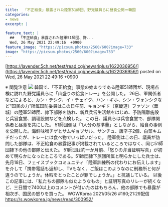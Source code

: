 ```yaml
---
title:  「不正給食」暴露された陸軍51師団、野党議員らに昼食公開＝韓国   
categories:
- news
excerpt: |
  
feature_text: |
  ##  「不正給食」暴露された陸軍51師団、野...
  Wed, 26 May 2021 22:49:16  +0900
feature_image: "https://picsum.photos/2560/600?image=733"
image: "https://picsum.photos/2560/600?image=733"
---
```


[https://lavender.5ch.net/test/read.cgi/news4plus/1622036956/](https://lavender.5ch.net/test/read.cgi/news4plus/1622036956/)
posted on Wed, 26 May 2021 22:49:16  +0900

<!--more-->

※ 閲覧注意 ![](https://i.imgur.com/LWbnWKL.jpg) 韓国で、「不正給食」事態の始まりである陸軍51師団が、現場点検に訪れた野党議員らに「山盛りの給食トレー」を公開した。 26日、軍関係者などによると、カン・テシク、イ・チェイク、ハン・ギホ、シン・ウォンシクなど“国民の力”所属国防委員はこの日午前、キョンギド（京畿道）ファソン（華城）の陸軍51師団、隷下部隊を訪れ、新兵兵営生活館をはじめ、予防隔離施設と兵営食堂、調理設備などを点検した。 この日、議員らは兵舎食堂で、部隊関係者と昼食を共にした。 51師団側は「1人分の基準量」としながら、給食の事例を公開した。海鮮味噌チゲとサムギョプサル、サンチュ、唐辛子2個、白菜キムチだったが、トレーには食べ物でいっぱいだった。 陸軍側はこの日、議員が訪問した部隊は、不正給食の暴露記事が掲載されているところではなく、同じ51師団隷下の他の部隊と伝えた。 51師団は約一か月前、「怒りの弁当証明写真」が初めて明らかになったところである。51師団隷下旅団所属と明らかにした兵士は、先月18日、フェイスブックコミュニティ「陸軍訓練所の代わりにお伝えします」を介して「携帯電話も返却し、TVもなく、ご飯はこのようなのに刑務所と何が違うのでしょうか。休暇をとったことが罪でしょうか。」と抗議している。 以後この記事には、「私たちの部隊も似たようなもの」と証明写真のリレーが続くなど、三日間で7400以上のコメントが付いたのはもちろん、他の部隊でも暴露が相次ぎ、国民の怒りを買った。 WOWKorea 2021/05/26 #160;21:29配信 https://s.wowkorea.jp/news/read/300952/

